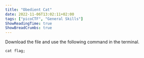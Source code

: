 ```yaml
---
title: "Obedient Cat"
date: 2022-11-06T13:02:11+02:00
tags: ["picoCTF", "General Skills"]
ShowReadingTime: true
ShowBreadCrumbs: true
---
```


Download the file and use the following command in the terminal.

```shell
cat flag;
```
